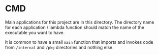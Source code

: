 # CMD
Main applications for this project are in this directory.
The directory name for each application / lambda function should match the name of the executable you want to have.

It is common to have a small `main` function that imports and invokes code from `/internal` and `/pkg` directories and nothing else.